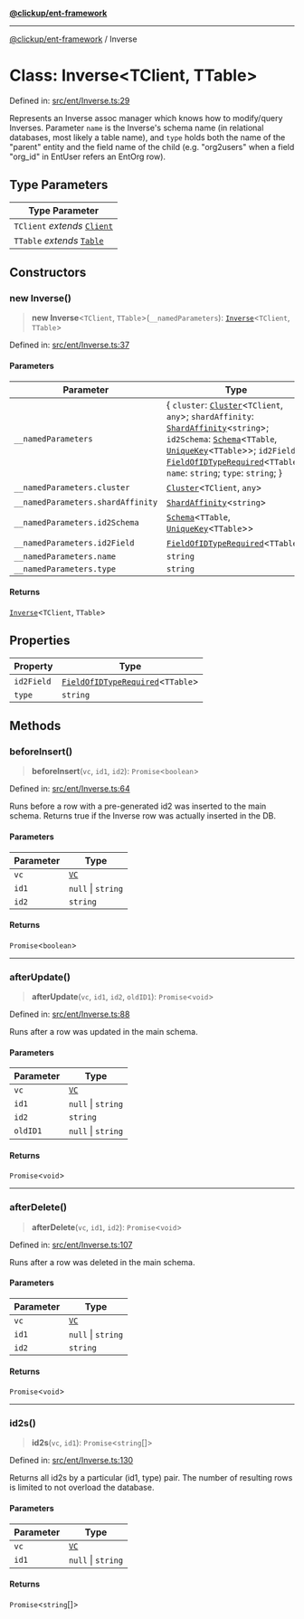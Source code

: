 [**@clickup/ent-framework**](../README.md)

***

[@clickup/ent-framework](../globals.md) / Inverse

# Class: Inverse\<TClient, TTable\>

Defined in: [src/ent/Inverse.ts:29](https://github.com/clickup/ent-framework/blob/master/src/ent/Inverse.ts#L29)

Represents an Inverse assoc manager which knows how to modify/query Inverses.
Parameter `name` is the Inverse's schema name (in relational databases, most
likely a table name), and `type` holds both the name of the "parent" entity
and the field name of the child (e.g. "org2users" when a field "org_id" in
EntUser refers an EntOrg row).

## Type Parameters

| Type Parameter |
| ------ |
| `TClient` *extends* [`Client`](Client.md) |
| `TTable` *extends* [`Table`](../type-aliases/Table.md) |

## Constructors

### new Inverse()

> **new Inverse**\<`TClient`, `TTable`\>(`__namedParameters`): [`Inverse`](Inverse.md)\<`TClient`, `TTable`\>

Defined in: [src/ent/Inverse.ts:37](https://github.com/clickup/ent-framework/blob/master/src/ent/Inverse.ts#L37)

#### Parameters

| Parameter | Type |
| ------ | ------ |
| `__namedParameters` | \{ `cluster`: [`Cluster`](Cluster.md)\<`TClient`, `any`\>; `shardAffinity`: [`ShardAffinity`](../type-aliases/ShardAffinity.md)\<`string`\>; `id2Schema`: [`Schema`](Schema.md)\<`TTable`, [`UniqueKey`](../type-aliases/UniqueKey.md)\<`TTable`\>\>; `id2Field`: [`FieldOfIDTypeRequired`](../type-aliases/FieldOfIDTypeRequired.md)\<`TTable`\>; `name`: `string`; `type`: `string`; \} |
| `__namedParameters.cluster` | [`Cluster`](Cluster.md)\<`TClient`, `any`\> |
| `__namedParameters.shardAffinity` | [`ShardAffinity`](../type-aliases/ShardAffinity.md)\<`string`\> |
| `__namedParameters.id2Schema` | [`Schema`](Schema.md)\<`TTable`, [`UniqueKey`](../type-aliases/UniqueKey.md)\<`TTable`\>\> |
| `__namedParameters.id2Field` | [`FieldOfIDTypeRequired`](../type-aliases/FieldOfIDTypeRequired.md)\<`TTable`\> |
| `__namedParameters.name` | `string` |
| `__namedParameters.type` | `string` |

#### Returns

[`Inverse`](Inverse.md)\<`TClient`, `TTable`\>

## Properties

| Property | Type |
| ------ | ------ |
| <a id="id2field-1"></a> `id2Field` | [`FieldOfIDTypeRequired`](../type-aliases/FieldOfIDTypeRequired.md)\<`TTable`\> |
| <a id="type-1"></a> `type` | `string` |

## Methods

### beforeInsert()

> **beforeInsert**(`vc`, `id1`, `id2`): `Promise`\<`boolean`\>

Defined in: [src/ent/Inverse.ts:64](https://github.com/clickup/ent-framework/blob/master/src/ent/Inverse.ts#L64)

Runs before a row with a pre-generated id2 was inserted to the main schema.
Returns true if the Inverse row was actually inserted in the DB.

#### Parameters

| Parameter | Type |
| ------ | ------ |
| `vc` | [`VC`](VC.md) |
| `id1` | `null` \| `string` |
| `id2` | `string` |

#### Returns

`Promise`\<`boolean`\>

***

### afterUpdate()

> **afterUpdate**(`vc`, `id1`, `id2`, `oldID1`): `Promise`\<`void`\>

Defined in: [src/ent/Inverse.ts:88](https://github.com/clickup/ent-framework/blob/master/src/ent/Inverse.ts#L88)

Runs after a row was updated in the main schema.

#### Parameters

| Parameter | Type |
| ------ | ------ |
| `vc` | [`VC`](VC.md) |
| `id1` | `null` \| `string` |
| `id2` | `string` |
| `oldID1` | `null` \| `string` |

#### Returns

`Promise`\<`void`\>

***

### afterDelete()

> **afterDelete**(`vc`, `id1`, `id2`): `Promise`\<`void`\>

Defined in: [src/ent/Inverse.ts:107](https://github.com/clickup/ent-framework/blob/master/src/ent/Inverse.ts#L107)

Runs after a row was deleted in the main schema.

#### Parameters

| Parameter | Type |
| ------ | ------ |
| `vc` | [`VC`](VC.md) |
| `id1` | `null` \| `string` |
| `id2` | `string` |

#### Returns

`Promise`\<`void`\>

***

### id2s()

> **id2s**(`vc`, `id1`): `Promise`\<`string`[]\>

Defined in: [src/ent/Inverse.ts:130](https://github.com/clickup/ent-framework/blob/master/src/ent/Inverse.ts#L130)

Returns all id2s by a particular (id1, type) pair. The number of resulting
rows is limited to not overload the database.

#### Parameters

| Parameter | Type |
| ------ | ------ |
| `vc` | [`VC`](VC.md) |
| `id1` | `null` \| `string` |

#### Returns

`Promise`\<`string`[]\>
